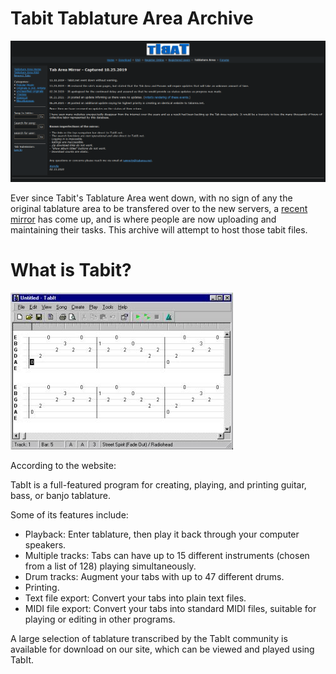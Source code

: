 # Tabit Tablature Area Archive
![Tab Area Screenshot](https://github.com/YetAnotherMorty/Tabit-Tablature-Area-Archive/blob/main/images/tabit%20tab%20area%20screenshot.PNG)

Ever since Tabit's Tablature Area went down, with no sign of any the original tablature area to be transfered over to the new servers, a [recent mirror](https://tabarea.net/tabs/list.php@f=3.html) has come up, and is where people are now uploading and maintaining their tasks. This archive will attempt to host those tabit files. 

# What is Tabit?
![Tabit](https://github.com/YetAnotherMorty/Tabit-Tablature-Area-Archive/blob/main/images/Tabit%20screenshot.jpg)

According to the website:

TabIt is a full-featured program for creating, playing, and printing guitar, bass, or banjo tablature.

Some of its features include:

  - Playback: Enter tablature, then play it back through your computer speakers.
  - Multiple tracks: Tabs can have up to 15 different instruments (chosen from a list of 128) playing simultaneously.
  - Drum tracks: Augment your tabs with up to 47 different drums.
  - Printing.
  - Text file export: Convert your tabs into plain text files.
  - MIDI file export: Convert your tabs into standard MIDI files, suitable for playing or editing in other programs.

A large selection of tablature transcribed by the TabIt community is available for download on our site, which can be viewed and played using TabIt.
